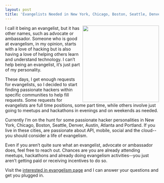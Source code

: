 ```yaml
---
layout: post
title: 'Evangelists Needed in New York, Chicago, Boston, Seattle, Denver, Austin and Portland'
---
```

<p><img src="https://s3.amazonaws.com/kinlane-productions/api-evangelist/Tag-Cloud-API-Evangelist.png" alt="" width="250" align="right" /></p>
<p>I call it being an evangelist, but it has other names, such as advocate or ambassador.  Someone who is good at evangelism, in my opinion, starts with a love of hacking but is also having a love of helping others learn and understand technology.  I can&rsquo;t help being an evangelist, it&rsquo;s just part of my personality.</p>
<p>These days, I get enough requests for evangelists, so I decided to start finding passionate hackers within specific communities to help fill requests.  Some requests for evangelists are full time positions, some part time, while others involve just going to meetups and hackathons in evenings and on weekends as needed.</p>
<p>Currently I&rsquo;m on the hunt for some passionate hacker personalities in New York, Chicago, Boston, Seattle, Denver, Austin, Atlanta and Portland.  If you live in these cities, are passionate about API, mobile, social and the cloud--you should consider a life of evangelism.</p>
<p>Even if you aren&rsquo;t quite sure what an evangelist, advocate or ambassador does, feel free to reach out.  Chances are you are already attending meetups, hackathons and already doing evangelism activities--you just aren&rsquo;t getting paid or receiving incentives to do so.</p>
<p>Visit the <a title="interested in evangelism" href="/interested_in_evangelism.php">interested in evangelism page</a> and I can answer your questions and get you plugged in. &nbsp;</p>